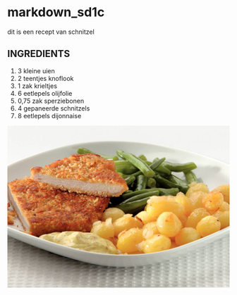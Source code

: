 # markdown_sd1c

dit is een recept van schnitzel

## INGREDIENTS

1. 3 kleine uien
2. 2 teentjes knoflook
3. 1 zak krieltjes
4. 6 eetlepels olijfolie
5. 0,75 zak sperziebonen
6. 4 gepaneerde schnitzels
7. 8 eetlepels dijonnaise


![schnitzel](img_013643_1024x748_JPG.jpg)
